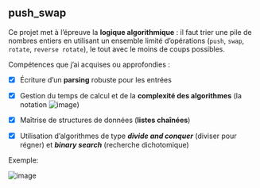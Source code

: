 ## push_swap 

Ce projet met à l’épreuve la **logique algorithmique** : il faut trier une pile de nombres entiers en utilisant un ensemble limité d’opérations (`push`, `swap`, `rotate`, `reverse rotate`), le tout avec le moins de coups possibles. 

Compétences que j’ai acquises ou approfondies :
- [x] Écriture d’un **parsing** robuste pour les entrées
- [x] Gestion du temps de calcul et de la **complexité des algorithmes** (la notation ![image](https://github.com/user-attachments/assets/ac46bbcf-dcbe-429f-aa0e-2eec5933f393))
- [x] Maîtrise de structures de données (**listes chaînées**)
- [x] Utilisation d’algorithmes de type _**divide and conquer**_ (diviser pour régner) et **_binary search_** (recherche dichotomique)


Exemple:

![image](https://github.com/user-attachments/assets/6ccdd97f-b648-4215-adf2-a73e07813e77)

